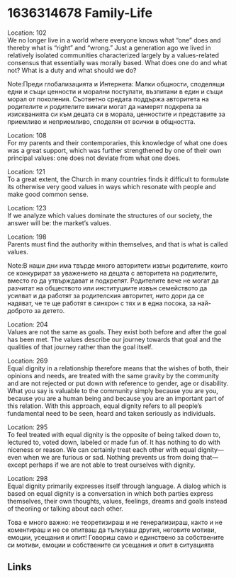 # 1636314678 Family-Life

Location: 102   
We no longer live in a world where everyone knows what “one” does and thereby what is “right” and “wrong.” Just a generation ago we lived in relatively isolated communities characterized largely by a values-related consensus that essentially was morally based. What does one do and what not? What is a duty and what should we do?
                
Note:Преди глобализацията и Интернета: Малки общности, споделящи едни и същи ценности и морални постулати, възпитани в един и същи морал от поколения. Съответно средата поддържа авторитета на родителите и родителите винаги могат да намерят подкрепа за изискванията си към децата си в морала, ценностите и представите за приемливо и неприемливо, споделян от всички в общността.

Location: 108   
For my parents and their contemporaries, this knowledge of what one does was a great support, which was further strengthened by one of their own principal values: one does not deviate from what one does.
                
Location: 121   
To a great extent, the Church in many countries finds it difficult to formulate its otherwise very good values in ways which resonate with people and make good common sense.
                
Location: 123   
If we analyze which values dominate the structures of our society, the answer will be: the market’s values.
                
Location: 198   
Parents must find the authority within themselves, and that is what is called values.
                
Note:В наши дни има твърде много авторитети извън родителите, които се конкурират за уважението на децата с авторитета на родителите, вместо го да утвърждават и подкрепят. Родителите вече не могат да разчитат на обществото или институциите извън семейството да усилват и да работят за родителския авторитет, нито дори да се надяват, че  те ще работят в синхрон с тях и в една посока, за най-доброто за детето.

Location: 204   
Values are not the same as goals. They exist both before and after the goal has been met. The values describe our journey towards that goal and the qualities of that journey rather than the goal itself.

Location: 269   
Equal dignity in a relationship therefore means that the wishes of both, their opinions and needs, are treated with the same gravity by the community and are not rejected or put down with reference to gender, age or disability. What you say is valuable to the community simply because you are you, because you are a human being and because you are an important part of this relation. With this approach, equal dignity refers to all people’s fundamental need to be seen, heard and taken seriously as individuals.

Location: 295   
To feel treated with equal dignity is the opposite of being talked down to, lectured to, voted down, labeled or made fun of. It has nothing to do with niceness or reason. We can certainly treat each other with equal dignity—even when we are furious or sad. Nothing prevents us from doing that—except perhaps if we are not able to treat ourselves with dignity.

Location: 298   
Equal dignity primarily expresses itself through language. A dialog which is based on equal dignity is a conversation in which both parties express themselves, their own thoughts, values, feelings, dreams and goals instead of theoriing or talking about each other.
                
Това е много важно: не теоретизираш и не генерализираш, както и не коментираш и не се опитваш да тълкуваш другия, неговите мотиви, емоции, усещания и опит! Говориш само и единствено за собствените си мотиви, емоции и собствените си усещания и опит в ситуацията




## Links
